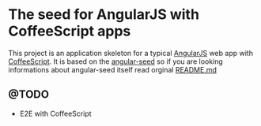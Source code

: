 # The seed for AngularJS with CoffeeScript apps

This project is an application skeleton for a typical 
[AngularJS](http://angularjs.org/) web app with 
[CoffeeScript](http://coffeescript.org). It is based on the 
[angular-seed](https://github.com/angular/angular-seed) so if you are looking 
informations about angular-seed itself read orginal 
[README.md](https://github.com/angular/angular-seed/blob/master/README.md)

## @TODO
* E2E with CoffeeScript